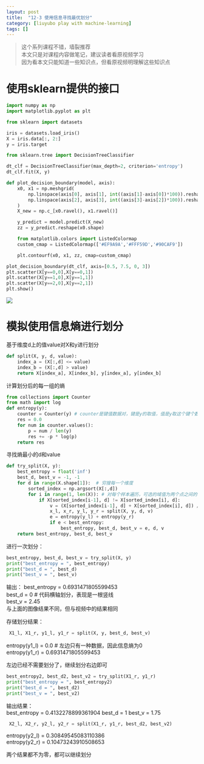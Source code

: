 ```yaml
---
layout: post
title:  "12-3 使用信息寻找最优划分"
category: [liuyubo play with machine-learning]
tags: []
---
```


> 这个系列课程不错，墙裂推荐  
> 本文只是对课程内容做笔记，建议读者看原视频学习  
> 因为看本文只能知道一些知识点，但看原视频明理解这些知识点  

# 使用sklearn提供的接口

```python
import numpy as np
import matplotlib.pyplot as plt

from sklearn import datasets

iris = datasets.load_iris()
X = iris.data[:, 2:]
y = iris.target

from sklearn.tree import DecisionTreeClassifier

dt_clf = DecisionTreeClassifier(max_depth=2, criterion='entropy')
dt_clf.fit(X, y)

def plot_decision_boundary(model, axis):
    x0, x1 = np.meshgrid(
        np.linspace(axis[0], axis[1], int((axis[1]-axis[0])*100)).reshape(-1,1),
        np.linspace(axis[2], axis[3], int((axis[3]-axis[2])*100)).reshape(-1,1)
    )
    X_new = np.c_[x0.ravel(), x1.ravel()]

    y_predict = model.predict(X_new)
    zz = y_predict.reshape(x0.shape)

    from matplotlib.colors import ListedColormap
    custom_cmap = ListedColormap(['#EF9A9A','#FFF59D','#90CAF9'])

    plt.contourf(x0, x1, zz, cmap=custom_cmap)

plot_decision_boundary(dt_clf, axis=[0.5, 7.5, 0, 3])
plt.scatter(X[y==0,0],X[y==0,1])
plt.scatter(X[y==1,0],X[y==1,1])
plt.scatter(X[y==2,0],X[y==2,1])
plt.show()
```

![](http://windmissing.github.io/images/2019/259.jpg)

<!-- more -->

# 模拟使用信息熵进行划分

基于维度d上的值value对X和y进行划分

```python
def split(X, y, d, value):
    index_a = (X[:,d] <= value)
    index_b = (X[:,d] > value)
    return X[index_a], X[index_b], y[index_a], y[index_b]
```

计算划分后的每一组的熵

```python
from collections import Counter
from math import log
def entropy(y):
    counter = Counter(y) # counter是键值数据对，键是y的取值，值是y取这个键个数据
    res = 0.0
    for num in counter.values():
        p = num / len(y)
        res += -p * log(p)
    return res
```

寻找熵最小的d和value

```python
def try_split(X, y):
    best_entropy = float('inf')
    best_d, best_v = -1, -1
    for d in range(X.shape[1]):  # 穷搜每一个维度
        sorted_index = np.argsort(X[:,d])
        for i in range(1, len(X)): # 对每个样本遍历，可选的域值为两个点之间的值
            if X[sorted_index[i-1], d] != X[sorted_index[i], d]:
                v = (X[sorted_index[i-1], d] + X[sorted_index[i], d]) / 2
                x_l, x_r, y_l, y_r = split(X, y, d, v)
                e = entropy(y_l) + entropy(y_r)
                if e < best_entropy:
                    best_entropy, best_d, best_v = e, d, v
    return best_entropy, best_d, best_v
```

进行一次划分：  

```python
best_entropy, best_d, best_v = try_split(X, y)
print("best_entropy = ", best_entropy)
print("best_d = ", best_d)
print("best_v = ", best_v)
```

输出：
best_entropy =  0.6931471805599453  
best_d =  0  # 代码横轴划分，表现是一根竖线  
best_v =  2.45  
与上面的图像结果不同，但与视频中的结果相同   

存储划分结果：  

```python
 X1_l, X1_r, y1_l, y1_r = split(X, y, best_d, best_v)
 ```

 entropy(y1_l) = 0.0  # 左边只有一种数据，因此信息熵为0  
 entropy(y1_r) = 0.6931471805599453

 左边已经不需要划分了，继续划分右边即可

 ```python
 best_entropy2, best_d2, best_v2 = try_split(X1_r, y1_r)
print("best_entropy = ", best_entropy2)
print("best_d = ", best_d2)
print("best_v = ", best_v2)
```

输出结果：  
best_entropy =  0.4132278899361904
best_d =  1
best_v =  1.75

```python
 X2_l, X2_r, y2_l, y2_r = split(X1_r, y1_r, best_d2, best_v2)
 ```

 entropy(y2_l) = 0.30849545083110386  
 entropy(y2_r) = 0.10473243910508653

 两个结果都不为零，都可以继续划分
